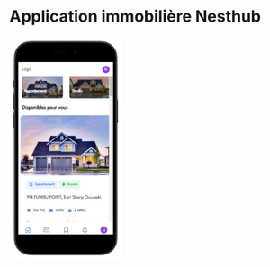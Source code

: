 # Application immobilière Nesthub

<img src="./public/images/nesthub-home-front-portrait.png" alt="Logo de l'application" width="200" />
